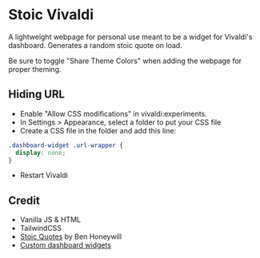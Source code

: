 # Stoic Vivaldi

A lightweight webpage for personal use meant to be a widget for Vivaldi's dashboard. Generates a random stoic quote on load.

Be sure to toggle "Share Theme Colors" when adding the webpage for proper theming.

## Hiding URL

- Enable "Allow CSS modifications" in vivaldi:experiments.
- In Settings > Appearance, select a folder to put your CSS file
- Create a CSS file in the folder and add this line:

```css
.dashboard-widget .url-wrapper {
  display: none;
}
```

- Restart Vivaldi

## Credit

- Vanilla JS & HTML
- TailwindCSS
- [Stoic Quotes](https://github.com/benhoneywill/stoic-quotes) by Ben Honeywill
- [Custom dashboard widgets](https://forum.vivaldi.net/topic/101613/custom-dashboard-widgets)
